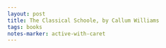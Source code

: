 ```yaml
---
layout: post
title: The Classical Schoole, by Callum Williams
tags: books
notes-marker: active-with-caret
---
```

